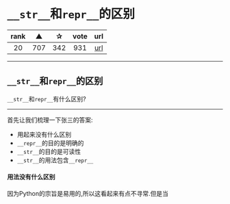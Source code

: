 # `__str__`和`repr__`的区别

| rank | ▲ | ✰ | vote | url |
|:-:|:-:|:-:|:-:|:-:|
|  20  |  707 | 342 | 931 | [url](http://stackoverflow.com/questions/1436703/difference-between-str-and-repr-in-python) |

***

## `__str__`和`repr__`的区别

`__str__`和`repr__`有什么区别?

***

首先让我们梳理一下张三的答案:

* 用起来没有什么区别
* `__repr__`的目的是明确的
* `__str__`的目的是可读性
* `__str__`的用法包含`__repr__`

#### 用法没有什么区别

因为Python的宗旨是易用的,所以这看起来有点不寻常.但是当